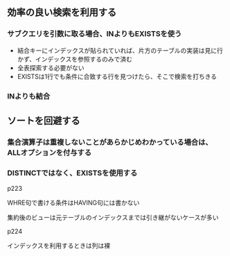 ## 効率の良い検索を利用する

### サブクエリを引数に取る場合、INよりもEXISTSを使う

- 結合キーにインデックスが貼られていれば、片方のテーブルの実装は見に行かず、インデックスを参照するのみで済む
- 全表探索する必要がない
- EXISTSは1行でも条件に合致する行を見つけたら、そこで検索を打ちきる

### INよりも結合

## ソートを回避する

### 集合演算子は重複しないことがあらかじめわかっている場合は、ALLオプションを付与する

### DISTINCTではなく、EXISTSを使用する

p223

WHRE句で書ける条件はHAVING句には書かない

集約後のビューは元テーブルのインデックスまでは引き継がないケースが多い

p224

インデックスを利用するときは列は裸